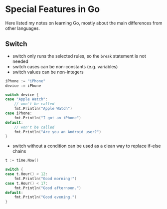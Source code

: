 # Special Features in Go
Here listed my notes on learning Go, mostly about the main differences from other languages.

## Switch
- switch only runs the selected rules, so the `break` statement is not needed
- switch cases can be non-constants (e.g. variables)
- switch values can be non-integers

```go
iPhone := "iPhone"
device := iPhone

switch device {
case "Apple Watch":
    // won't be called
    fmt.Println("Apple Watch")
case iPhone:
    fmt.Println("I got an iPhone")
default:
    // won't be called
    fmt.Println("Are you an Android user?")
}
```

- switch without a condition can be used as a clean way to replace if-else chains

```go
t := time.Now()

switch {
case t.Hour() < 12:
    fmt.Println("Good morning!")
case t.Hour() < 17: 
    fmt.Println("Good afternoon.")
default:
    fmt.Println("Good evening.")
}   
```

